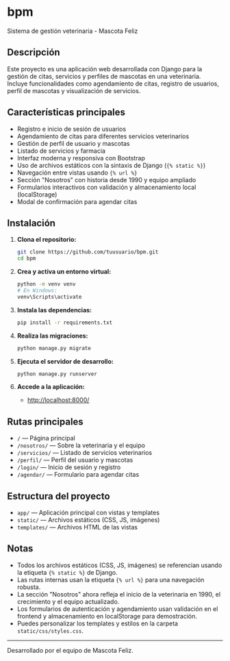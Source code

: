 # bpm

Sistema de gestión veterinaria - Mascota Feliz

## Descripción

Este proyecto es una aplicación web desarrollada con Django para la gestión de citas, servicios y perfiles de mascotas en una veterinaria. Incluye funcionalidades como agendamiento de citas, registro de usuarios, perfil de mascotas y visualización de servicios.

## Características principales

- Registro e inicio de sesión de usuarios
- Agendamiento de citas para diferentes servicios veterinarios
- Gestión de perfil de usuario y mascotas
- Listado de servicios y farmacia
- Interfaz moderna y responsiva con Bootstrap
- Uso de archivos estáticos con la sintaxis de Django (`{% static %}`)
- Navegación entre vistas usando `{% url %}`
- Sección "Nosotros" con historia desde 1990 y equipo ampliado
- Formularios interactivos con validación y almacenamiento local (localStorage)
- Modal de confirmación para agendar citas

## Instalación

1. **Clona el repositorio:**
   ```bash
   git clone https://github.com/tuusuario/bpm.git
   cd bpm
   ```

2. **Crea y activa un entorno virtual:**
   ```bash
   python -m venv venv
   # En Windows:
   venv\Scripts\activate
   ```

3. **Instala las dependencias:**
   ```bash
   pip install -r requirements.txt
   ```

4. **Realiza las migraciones:**
   ```bash
   python manage.py migrate
   ```

5. **Ejecuta el servidor de desarrollo:**
   ```bash
   python manage.py runserver
   ```

6. **Accede a la aplicación:**
   - [http://localhost:8000/](http://localhost:8000/)

## Rutas principales

- `/` — Página principal
- `/nosotros/` — Sobre la veterinaria y el equipo
- `/servicios/` — Listado de servicios veterinarios
- `/perfil/` — Perfil del usuario y mascotas
- `/login/` — Inicio de sesión y registro
- `/agendar/` — Formulario para agendar citas

## Estructura del proyecto

- `app/` — Aplicación principal con vistas y templates
- `static/` — Archivos estáticos (CSS, JS, imágenes)
- `templates/` — Archivos HTML de las vistas

## Notas

- Todos los archivos estáticos (CSS, JS, imágenes) se referencian usando la etiqueta `{% static %}` de Django.
- Las rutas internas usan la etiqueta `{% url %}` para una navegación robusta.
- La sección "Nosotros" ahora refleja el inicio de la veterinaria en 1990, el crecimiento y el equipo actualizado.
- Los formularios de autenticación y agendamiento usan validación en el frontend y almacenamiento en localStorage para demostración.
- Puedes personalizar los templates y estilos en la carpeta `static/css/styles.css`.

---

Desarrollado por el equipo de Mascota Feliz.